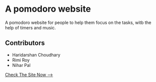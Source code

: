 # A pomodoro website
A pomodoro website for people to help them focus on the tasks, witb the help of timers and music.

## Contributors
- Haridarshan Choudhary
- Rimi Roy
- Nihar Pal

[Check The Site Now -->](https://hdck007.github.io/project-for-ptp/site/index.html)
